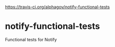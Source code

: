 https://travis-ci.org/alphagov/notify-functional-tests

# notify-functional-tests
Functional tests for Notify
